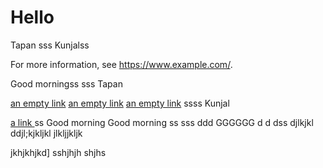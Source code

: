 # Hello
Tapan
sss
Kunjalss

For more information, see https://www.example.com/.

Good morningss 
sss
Tapan

[an empty link]() [an empty link]() [an empty link]()
ssss
Kunjal

[ a link ](https://www.example.com/)
ss
Good morning  Good morning 
ss
sss
ddd
GGGGGG
d
d
dss
djlkjkl
ddjl;kjkljkl 
jlkljjkljk

jkhjkhjkd]
sshjhjh
shjhs
